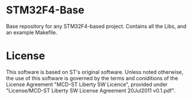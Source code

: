 STM32F4-Base
============

Base repository for any STM32F4-based project. Contains all the Libs, and an example Makefile.

License
=======

This software is based on ST's original software. Unless noted otherwise, the use of this software is governed by the terms and coniditions of the License Agreement "MCD-ST Liberty SW Licence",
provided under "License/MCD-ST Liberty SW License Agreement 20Jul2011 v0.1.pdf".